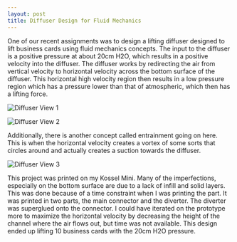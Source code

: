 ```yaml
---
layout: post
title: Diffuser Design for Fluid Mechanics
---
```


One of our recent assignments was to design a lifting diffuser designed to lift business cards using fluid mechanics concepts. The input to the diffuser is a positive pressure at about 20cm H2O, which results in a positive velocity into the diffuser. The diffuser works by redirecting the air from vertical velocity to horizontal velocity across the bottom surface of the diffuser. This horizontal high velocity region then results in a low pressure region which has a pressure lower than that of atmospheric, which then has a lifting force. 

![Diffuser View 1][logo1]

[logo1]: http://i693.photobucket.com/albums/vv297/nerfnrg/PB300075_zpsvjl2gzzj.jpg "Diffuser 1"

![Diffuser View 2][logo2]

[logo2]: http://i693.photobucket.com/albums/vv297/nerfnrg/PB300076_zpsel6nfush.jpg "Diffuser 2"

Additionally, there is another concept called entrainment going on here. This is when the horizontal velocity creates a vortex of some sorts that circles around and actually creates a suction towards the diffuser. 

![Diffuser View 3][logo3]

[logo3]: http://i693.photobucket.com/albums/vv297/nerfnrg/PB300077_zpsqchhvvfa.jpg "Diffuser 3"

This project was printed on my Kossel Mini. Many of the imperfections, especially on the bottom surface are due to a lack of infill and solid layers. This was done because of a time constraint when I was printing the part. It was printed in two parts, the main connector and the diverter. The diverter was superglued onto the connector. I could have iterated on the prototype more to maximize the horizontal velocity by decreasing the height of the channel where the air flows out, but time was not available. This design ended up lifting 10 business cards with the 20cm H2O pressure. 
